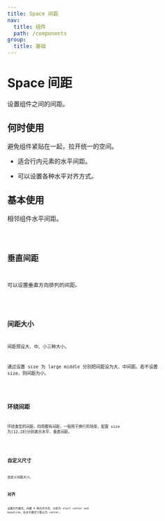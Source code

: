 ```yaml
---
title: Space 间距
nav:
  title: 组件
  path: /components
group:
  title: 基础
---
```


# Space 间距

设置组件之间的间距。

## 何时使用

避免组件紧贴在一起，拉开统一的空间。

- 适合行内元素的水平间距。

- 可以设置各种水平对齐方式。

## 基本使用

相邻组件水平间距。

<code src="./demos/index1.tsx" />

## 垂直间距

可以设置垂直方向排列的间距。

<code src="./demos/index2.tsx" />

## 间距大小

间距预设大、中、小三种大小。

通过设置 size 为 large middle 分别把间距设为大、中间距。若不设置 size，则间距为小。

<code src="./demos/index3.tsx" />

## 环绕间距

环绕类型的间距，四周都有间距，一般用于换行的场景，配置 size 为[12,18]分别表示水平、垂直间距。

<code src="./demos/index5.tsx" />

## 自定义尺寸

自定义间距大小。
<code src="./demos/index4.tsx" />

## 对齐

设置对齐模式。内置 4 种对齐方式，分别为 start center end baseline，在水平模式下默认为 center。
<code src="./demos/index6.tsx" />

<API />
